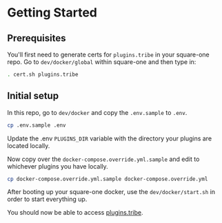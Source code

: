 # Getting Started

## Prerequisites

You'll first need to generate certs for `plugins.tribe` in your square-one repo. Go to `dev/docker/global` within square-one and then type in:
```sh
. cert.sh plugins.tribe
```

## Initial setup

In this repo, go to `dev/docker` and copy the `.env.sample` to `.env`.

```sh
cp .env.sample .env
```

Update the .env `PLUGINS_DIR` variable with the directory your plugins are located locally.


Now copy over the `docker-compose.override.yml.sample` and edit to whichever plugins you have locally.

```sh
cp docker-compose.override.yml.sample docker-compose.override.yml
```

After booting up your square-one docker, use the `dev/docker/start.sh` in order to start everything up.

You should now be able to access [plugins.tribe](https://plugins.tribe).